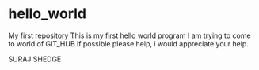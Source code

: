 # hello_world
My first repository
This is my first hello world program
I am trying to come to world of GIT_HUB
if possible please help, i would appreciate your help.

SURAJ SHEDGE
